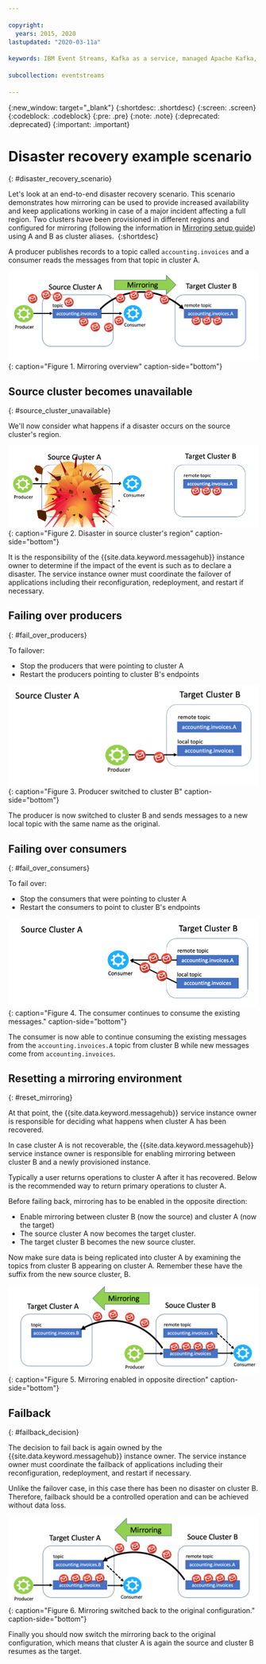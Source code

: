```yaml
---

copyright:
  years: 2015, 2020
lastupdated: "2020-03-11a"

keywords: IBM Event Streams, Kafka as a service, managed Apache Kafka, replication, failover, scenario, disaster recovery, mirroring

subcollection: eventstreams

---
```


{:new_window: target="_blank"}
{:shortdesc: .shortdesc}
{:screen: .screen}
{:codeblock: .codeblock}
{:pre: .pre}
{:note: .note}
{:deprecated: .deprecated}
{:important: .important}

# Disaster recovery example scenario 
{: #disaster_recovery_scenario}

Let's look at an end-to-end disaster recovery scenario. This scenario demonstrates how mirroring can be used to provide increased availability and keep applications working in case of a major incident affecting a full region. Two clusters have been provisioned in different regions and configured for mirroring (following the information in [Mirroring setup guide](docs/services/EventStreams?topic=eventstreams-mirroring_setup)) using A and B as cluster aliases. 
{:shortdesc}

A producer publishes records to a topic called `accounting.invoices` and a consumer reads the messages from that topic in cluster A.

![Mirroring overview diagram.](disaster1.png "Diagram that shows a producer publishing messages to a topic. The consumer reads the messages from that topic."){: caption="Figure 1. Mirroring overview" caption-side="bottom"}

## Source cluster becomes unavailable 
{: #source_cluster_unavailable}

We'll now consider what happens if a disaster occurs on the source cluster's region.

![Disaster on source cluster diagram.](disaster2.png "Diagram showing a disaster occurring in the source cluster's region."){: caption="Figure 2. Disaster in source cluster's region" caption-side="bottom"}

It is the responsibility of the {{site.data.keyword.messagehub}} instance owner to determine if the impact of the event is such as to declare a disaster. The service instance owner must coordinate the failover of applications including their reconfiguration, redeployment, and restart if necessary.

## Failing over producers 
{: #fail_over_producers}

To failover:
- Stop the producers that were pointing to cluster A
- Restart the producers pointing to cluster B's endpoints

![Producer on target cluster B overview diagram.](disaster3.png "Diagram that shows the producer switched to cluster B and sending messages to a new local topic"){: caption="Figure 3. Producer switched to cluster B" caption-side="bottom"}

The producer is now switched to cluster B and sends messages to a new local topic with the same name as the original.

## Failing over consumers
{: #fail_over_consumers}

To fail over:
- Stop the consumers that were pointing to cluster A
- Restart the consumers to point to cluster B's endpoints

![Consumer on cluster B diagram.](disaster4.png "Diagram that shows the consumer continuing to consume the existing messages."){: caption="Figure 4. The consumer continues to consume the existing messages." caption-side="bottom"}

The consumer is now able to continue consuming the existing messages from the `accounting.invoices.A` topic from cluster B while new messages come from `accounting.invoices`.

## Resetting a mirroring environment
{: #reset_mirroring}

At that point, the {{site.data.keyword.messagehub}} service instance owner is responsible for deciding what happens when cluster A has been recovered. 

In case cluster A is not recoverable, the {{site.data.keyword.messagehub}} service instance owner is responsible for enabling mirroring between cluster B and a newly provisioned instance.

Typically a user returns operations to cluster A after it has recovered. Below is the recommended way to return primary operations to cluster A.

Before failing back, mirroring has to be enabled in the opposite direction:
- Enable mirroring between cluster B (now the source) and cluster A (now the target)
- The source cluster A now becomes the target cluster.
- The target cluster B becomes the new source cluster.

Now make sure data is being replicated into cluster A by examining the topics from cluster B appearing on cluster A. Remember these have the suffix from the new source cluster, B.

![Mirroring enabled in opposite direction diagram.](disaster5.png "Diagram that shows mirroring is now enabled in the opposite direction"){: caption="Figure 5. Mirroring enabled in opposite direction" caption-side="bottom"}

## Failback
{: #failback_decision}

The decision to fail back is again owned by the {{site.data.keyword.messagehub}} instance owner. The service instance owner must coordinate the failback of applications including their reconfiguration, redeployment, and restart if necessary.

Unlike the failover case, in this case there has been no disaster on cluster B. Therefore, failback should be a controlled operation and can be achieved without data loss. 

![Mirroring switched back to the original configuration diagram.](disaster6.png "Diagram that shows mirroring has now switched back to the original configuration"){: caption="Figure 6. Mirroring switched back to the original configuration." caption-side="bottom"}

Finally you should now switch the mirroring back to the original configuration, which means that cluster A is again the source and cluster B resumes as the target.